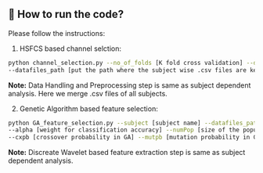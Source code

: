 ## 🔨 How to run the code?
Please follow the instructions:<br/>

1. HSFCS based channel selction:<br/>
```bash
python channel_selection.py --no_of_folds [K fold cross validation] --deap_dataset_path [deap dataset path] 
--datafiles_path [put the path where the subject wise .csv files are kept]
```
**Note:** Data Handling and Preprocessing step is same as subject dependent analysis. Here we merge .csv files of all subjects. 

2. Genetic Algorithm based feature selection:<br/>
```bash
python GA_feature_selection.py --subject [subject name] --datafiles_path [put the path where the subject wise .csv files are kept] 
--alpha [weight for classification accuracy] --numPop [size of the population in GA] --numGen [No of generations in GA 
--cxpb [crossover probability in GA] --mutpb [mutation probability in GA] --tournsize [tournsize in GA]
```

**Note:** Discreate Wavelet based feature extraction step is same as subject dependent analysis.
